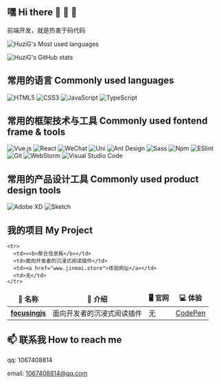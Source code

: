 ## 嘿 Hi there 👋 👋 👋

前端开发，就是热衷于码代码

![HuziG's Most used languages](https://github-readme-stats.vercel.app/api/top-langs?username=HuziG&show_icons=true&layout=compact&count_private=true&theme=tokyonight)

![HuziG's GitHub stats](https://github-readme-stats.vercel.app/api?username=HuziG&show_icons=true&theme=tokyonight)

## 常用的语言 Commonly used languages

![HTML5](https://img.shields.io/badge/-HTML5-%23E44D27?style=for-the-badge&logo=html5&logoColor=ffffff)
![CSS3](https://img.shields.io/badge/-CSS3-%231572B6?style=for-the-badge&logo=css3)
![JavaScript](https://img.shields.io/badge/-JavaScript-%23F7DF1C?style=for-the-badge&logo=javascript&logoColor=000000&color=%23FFCE5A)
![TypeScript](https://img.shields.io/badge/typescript-%23007ACC.svg?style=for-the-badge&logo=typescript&logoColor=white)

## 常用的框架技术与工具 Commonly used fontend frame & tools

![Vue.js](https://img.shields.io/badge/-Vue.js-%232c3e50?style=for-the-badge&logo=Vue.js)
<img alt="React" src="https://img.shields.io/badge/-React-61DAFB?style=for-the-badge&logo=React&logoColor=333333" />
<img alt="WeChat" src="https://img.shields.io/badge/-微信小程序-07C160?style=for-the-badge&logo=WeChat&logoColor=white" />
<img alt="Uni" src="https://img.shields.io/badge/-UniApp-2B9939?style=for-the-badge&logo=Uni&logoColor=white" />
<img alt="Ant Design" src="https://img.shields.io/badge/-Ant Design-0170FE?style=for-the-badge&logo=Ant Design&logoColor=white" />
<img alt="Sass" src="https://img.shields.io/badge/-Prettier-F7B93E?style=for-the-badge&logo=Prettier&logoColor=333333" />
<img alt="Npm" src="https://img.shields.io/badge/-Npm-CB3837?style=for-the-badge&logo=Npm&logoColor=white" />
![ESlint](https://img.shields.io/badge/-ESLint-%234B32C3?style=for-the-badge&logo=eslint)
![Git](https://img.shields.io/badge/-Git-%23F05032?style=for-the-badge&logo=git&logoColor=%23ffffff)
![WebStorm](https://img.shields.io/badge/-WebStorm-%23007ACC?style=for-the-badge&logo=WebStorm)
<img alt="Visual Studio Code" src="https://img.shields.io/badge/-Visual Studio Code-007ACC?style=for-the-badge&logo=Visual Studio Code&logoColor=white" />

## 常用的产品设计工具 Commonly used product design tools

<img alt="Adobe XD" src="https://img.shields.io/badge/-Adobe XD-FF61F6?style=for-the-badge&logo=Adobe XD&logoColor=white" /> <img alt="Sketch" src="https://img.shields.io/badge/-Sketch-F7B500?style=for-the-badge&logo=Sketch&logoColor=333333" />

## 我的项目 My Project

<table>
  <thead align="center">
      <tr border: none;>
      <td><b>🎉 名称</b></td>
      <td><b>💁 介绍</b></td>
      <td><b>🖥 官网</b></td>
      <td><b>💻 体验</b></td>
    </tr>
  </thead>
  <tbody>
    <tr>
      <td><a href="https://github.com/HuziG/focusingjs"><b>focusingjs</b></a></td>
      <td>面向开发者的沉浸式阅读插件</td>
      <td>无</td>
      <td><a href="https://codepen.io/huzig/pen/qBVWezR?editors=1112">CodePen</a></td>
    </tr>
    
    <tr>
      <td><<b>聚合信息板</b></td>
      <td>面向开发者的沉浸式阅读插件</td>
      <td><a href="www.jinmai.store">体验网址</a></td>
      <td>无</td>
    </tr>
  </tbody>
</table>

## 📫 联系我 How to reach me

qq: 1067408814

email: 1067408814@qq.com

<!--
**HuziG/HuziG** is a ✨ _special_ ✨ repository because its `README.md` (this file) appears on your GitHub profile.

Here are some ideas to get you started:

- 🔭 I’m currently working on ...
- 🌱 I’m currently learning ...
- 👯 I’m looking to collaborate on ...
- 🤔 I’m looking for help with ...
- 💬 Ask me about ...
- 📫 How to reach me: ...
- 😄 Pronouns: ...
- ⚡ Fun fact: ...
-->
